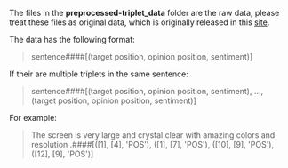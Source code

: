 The files in the **preprocessed-triplet_data** folder are the raw data, please treat these files as original data, which is originally released in this [site](https://github.com/xuuuluuu/SemEval-Triplet-data).

The data has the following format: 

> sentence####[(target position, opinion position, sentiment)]

If their are multiple triplets in the same sentence:

> sentence####[(target position, opinion position, sentiment), ..., (target position, opinion position, sentiment)]

For example:

> The screen is very large and crystal clear with amazing colors and resolution .####[([1], [4], 'POS'), ([1], [7], 'POS'), ([10], [9], 'POS'), ([12], [9], 'POS')]
